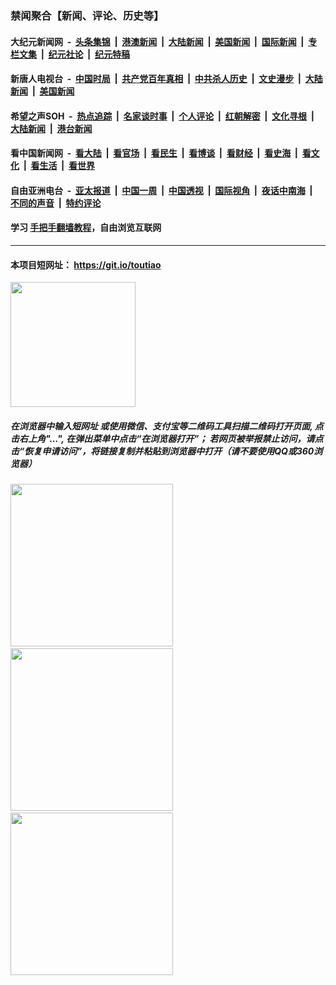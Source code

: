 ### 禁闻聚合【新闻、评论、历史等】

#### 大纪元新闻网 &nbsp;-&nbsp; [头条集锦](indexes/E头条集锦.md?t=02090202) &nbsp;|&nbsp; [港澳新闻](indexes/E港澳新闻.md?t=02090202)  &nbsp;|&nbsp; [大陆新闻](indexes/E大陆新闻.md?t=02090202) &nbsp;|&nbsp; [美国新闻](indexes/E美国新闻.md?t=02090202) &nbsp;|&nbsp; [国际新闻](indexes/E国际新闻.md?t=02090202) &nbsp;|&nbsp; [专栏文集](indexes/E专栏文集.md?t=02090202) &nbsp;|&nbsp; [纪元社论](indexes/E纪元社论.md?t=02090202) &nbsp;|&nbsp; [纪元特稿](indexes/E纪元特稿.md?t=02090202) 

#### 新唐人电视台 &nbsp;-&nbsp; [中国时局](indexes/N中国时局.md?t=02090202) &nbsp;|&nbsp; [共产党百年真相](indexes/N共产党百年真相.md?t=02090202) &nbsp;|&nbsp; [中共杀人历史](indexes/N中共杀人历史.md?t=02090202) &nbsp;|&nbsp; [文史漫步](indexes/N文史漫步.md?t=02090202) &nbsp;|&nbsp; [大陆新闻](indexes/N大陆新闻.md?t=02090202) &nbsp;|&nbsp; [美国新闻](indexes/N美国新闻.md?t=02090202)

#### 希望之声SOH &nbsp;-&nbsp; [热点追踪](indexes/H热点追踪.md?t=02090202) &nbsp;|&nbsp; [名家谈时事](indexes/H名家谈时事.md?t=02090202) &nbsp;|&nbsp; [个人评论](indexes/H个人评论.md?t=02090202)  &nbsp;|&nbsp; [红朝解密](indexes/H红朝解密.md?t=02090202) &nbsp;|&nbsp; [文化寻根](indexes/H文化寻根.md?t=02090202) &nbsp;|&nbsp; [大陆新闻](indexes/H大陆新闻.md?t=02090202) &nbsp;|&nbsp; [港台新闻](indexes/H港台新闻.md?t=02090202)

#### 看中国新闻网 &nbsp;-&nbsp; [看大陆](indexes/S看大陆.md?t=02090202) &nbsp;|&nbsp; [看官场](indexes/S看官场.md?t=02090202) &nbsp;|&nbsp; [看民生](indexes/S看民生.md?t=02090202)  &nbsp;|&nbsp; [看博谈](indexes/S看博谈.md?t=02090202) &nbsp;|&nbsp; [看财经](indexes/S看财经.md?t=02090202) &nbsp;|&nbsp; [看史海](indexes/S看史海.md?t=02090202) &nbsp;|&nbsp; [看文化](indexes/S看文化.md?t=02090202) &nbsp;|&nbsp; [看生活](indexes/S看生活.md?t=02090202) &nbsp;|&nbsp; [看世界](indexes/S看世界.md?t=02090202)

#### 自由亚洲电台 &nbsp;-&nbsp; [亚太报道](indexes/R亚太报道.md?t=02090202) &nbsp;|&nbsp; [中国一周](indexes/R中国一周.md?t=02090202) &nbsp;|&nbsp; [中国透视](indexes/R中国透视.md?t=02090202)  &nbsp;|&nbsp; [国际视角](indexes/R国际视角.md?t=02090202) &nbsp;|&nbsp; [夜话中南海](indexes/R夜话中南海.md?t=02090202) &nbsp;|&nbsp; [不同的声音](indexes/R不同的声音.md?t=02090202) &nbsp;|&nbsp; [特约评论](indexes/R特约评论.md?t=02090202)

#### 学习 [手把手翻墙教程](https://github.com/gfw-breaker/guides/wiki)，自由浏览互联网

----

#### 本项目短网址： https://git.io/toutiao
<img src="https://raw.githubusercontent.com/gfw-breaker/banned-news/master/scripts/img/qr.png" width="200px"/>  

##### 在浏览器中输入短网址 或使用微信、支付宝等二维码工具扫描二维码打开页面, 点击右上角"...", 在弹出菜单中点击“在浏览器打开”； 若网页被举报禁止访问，请点击“恢复申请访问”，将链接复制并粘贴到浏览器中打开（请不要使用QQ或360浏览器）

<img src="https://raw.githubusercontent.com/gfw-breaker/banned-news/master/scripts/img/1.png" width="260px"/> &nbsp; <img src="https://raw.githubusercontent.com/gfw-breaker/banned-news/master/scripts/img/2.png" width="260px"/> &nbsp; <img src="https://raw.githubusercontent.com/gfw-breaker/banned-news/master/scripts/img/3.png" width="260px"/>
